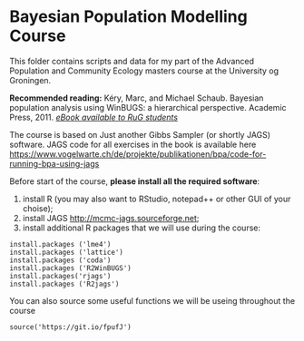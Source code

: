 # Bayesian Population Modelling Course
This folder contains scripts and data for my part of the Advanced Population and Community Ecology masters course at the University og Groningen.

**Recommended reading:**
Kéry, Marc, and Michael Schaub. Bayesian population analysis using WinBUGS: a hierarchical perspective. Academic Press, 2011. [_eBook available to RuG students_](http://search.ebscohost.com.proxy-ub.rug.nl/login.aspx?direct=true&db=nlebk&AN=407875&site=ehost-live&scope=site&ebv=EB&ppid=pp_iii)

The course is based on Just another Gibbs Sampler (or shortly JAGS) software.
JAGS code for all exercises in the book is available here https://www.vogelwarte.ch/de/projekte/publikationen/bpa/code-for-running-bpa-using-jags

Before start of the course, **please install all the required software**:

1. install R (you may also want to RStudio, notepad++ or other GUI of your choise);
2. install JAGS http://mcmc-jags.sourceforge.net;
3. install additional R packages that we will use during the course:
```{r}
install.packages ('lme4')
install.packages ('lattice')
install.packages ('coda')
install.packages ('R2WinBUGS')
install.packages('rjags')
install.packages ('R2jags')
```
You can also source some useful functions we will be useing throughout the course
```{r}
source('https://git.io/fpufJ')
```
